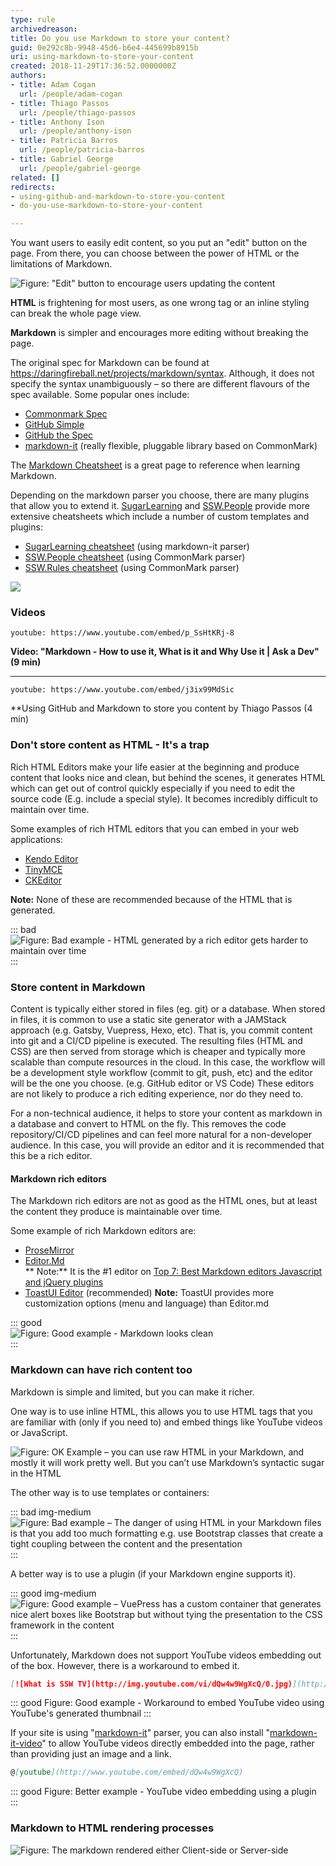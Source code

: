 ```yaml
---
type: rule
archivedreason: 
title: Do you use Markdown to store your content?
guid: 0e292c8b-9948-45d6-b6e4-445699b8915b
uri: using-markdown-to-store-your-content
created: 2018-11-29T17:36:52.0000000Z
authors:
- title: Adam Cogan
  url: /people/adam-cogan
- title: Thiago Passos
  url: /people/thiago-passos
- title: Anthony Ison
  url: /people/anthony-ison
- title: Patricia Barros
  url: /people/patricia-barros
- title: Gabriel George
  url: /people/gabriel-george
related: []
redirects:
- using-github-and-markdown-to-store-you-content
- do-you-use-markdown-to-store-your-content

---
```


You want users to easily edit content, so you put an "edit" button on the page. From there, you can choose between the power of HTML or the limitations of Markdown.

<!--endintro-->

![Figure: "Edit" button to encourage users updating the content](edit-button.jpg)  

**HTML** is frightening for most users, as one wrong tag or an inline styling can break the whole page view.

**Markdown** is simpler and encourages more editing without breaking the page.

The original spec for Markdown can be found at https://daringfireball.net/projects/markdown/syntax. Although, it does not specify the syntax unambiguously – so there are different flavours of the spec available. Some popular ones include:

* [Commonmark Spec](https://spec.commonmark.org/0.29/)
* [GitHub Simple](https://guides.github.com/features/mastering-markdown/)
* [GitHub the Spec](https://github.github.com/gfm/)
* [markdown-it](https://github.com/markdown-it/markdown-it) (really flexible, pluggable library based on CommonMark)


The [Markdown Cheatsheet](https://github.com/adam-p/markdown-here/wiki/Markdown-Cheatsheet) is a great page to reference when learning Markdown.

Depending on the markdown parser you choose, there are many plugins that allow you to extend it. [SugarLearning](https://sugarlearning.com/) and [SSW.People](/people) provide more extensive cheatsheets which include a number of custom templates and plugins:

* [SugarLearning cheatsheet](https://my.sugarlearning.com/SSW/items/13308/markdown-cheatsheet) (using markdown-it parser)
* [SSW.People cheatsheet](/people/sample) (using CommonMark parser)
* [SSW.Rules cheatsheet](https://github.com/SSWConsulting/SSW.Rules.Content/wiki/Using-Markdown) (using CommonMark parser)


![](markdown.jpg)  

### Videos

`youtube: https://www.youtube.com/embed/p_SsHtKRj-8`

**Video: "Markdown -  How to use it, What is it and Why Use it | Ask a Dev" (9 min)**

---

`youtube: https://www.youtube.com/embed/j3ix99MdSic`

**Using GitHub and Markdown to store you content by Thiago Passos (4 min)


### Don't store content as HTML - It's a trap 

Rich HTML Editors make your life easier at the beginning and produce content that looks nice and clean, but behind the scenes, it generates HTML which can get out of control quickly especially if you need to edit the source code (E.g. include a special style). It becomes incredibly difficult to maintain over time.

Some examples of rich HTML editors that you can embed in your web applications:

* [Kendo Editor](https://www.telerik.com/kendo-angular-ui/components/editor/)
* [TinyMCE](https://www.tiny.cloud/)
* [CKEditor](https://ckeditor.com/)


**Note:** None of these are recommended because of the HTML that is generated.

::: bad  
![Figure: Bad example - HTML generated by a rich editor gets harder to maintain over time](HTML-bad.jpg)  
:::

### Store content in Markdown

Content is typically either stored in files (eg. git) or a database. When stored in files, it is common to use a static site generator with a JAMStack approach (e.g. Gatsby, Vuepress, Hexo, etc). That is, you commit content into git and a CI/CD pipeline is executed. The resulting files (HTML and CSS) are then served from storage which is cheaper and typically more scalable than compute resources in the cloud. In this case, the workflow will be a development style workflow (commit to git, push, etc) and the editor will be the one you choose. (e.g. GitHub editor or VS Code) These editors are not likely to produce a rich editing experience, nor do they need to.

For a non-technical audience, it helps to store your content as markdown in a database and convert to HTML on the fly. This removes the code repository/CI/CD pipelines and can feel more natural for a non-developer audience. In this case, you will provide an editor and it is recommended that this be a rich editor.

#### Markdown rich editors

The Markdown rich editors are not as good as the HTML ones, but at least the content they produce is maintainable over time.

Some example of rich Markdown editors are:

* [ProseMirror](http://prosemirror.net/)
* [Editor.Md](https://pandao.github.io/editor.md/)  
   ** Note:** It is the #1 editor on [Top 7: Best Markdown editors Javascript and jQuery plugins](https://ourcodeworld.com/articles/read/359/top-7-best-markdown-editors-javascript-and-jquery-plugins)
* [ToastUI Editor](https://ui.toast.com/tui-editor/) (recommended)
   **Note:** ToastUI provides more customization options (menu and language) than Editor.md

::: good  
![Figure: Good example - Markdown looks clean](markdown-good.jpg)  
:::

### Markdown can have rich content too

Markdown is simple and limited, but you can make it richer.

One way is to use inline HTML, this allows you to use HTML tags that you are familiar with (only if you need to) and embed things like YouTube videos or JavaScript.

![Figure: OK Example – you can use raw HTML in your Markdown, and mostly it will work pretty well. But you can’t use Markdown’s syntactic sugar in the HTML](use-html-in-markdown.png)  

The other way is to use templates or containers:

::: bad img-medium
![Figure: Bad example – The danger of using HTML in your Markdown files is that you add too much formatting e.g. use Bootstrap classes that create a tight coupling between the content and the presentation](danger-html-and-markdown.png)  
:::

A better way is to use a plugin (if your Markdown engine supports it).

::: good img-medium
![Figure: Good example – VuePress has a custom container that generates nice alert boxes like Bootstrap but without tying the presentation to the CSS framework in the content](vuepress-custom-container.png)  
:::

Unfortunately, Markdown does not support YouTube videos embedding out of the box. However, there is a workaround to embed it.

``` markdown
[![What is SSW TV](http://img.youtube.com/vi/dQw4w9WgXcQ/0.jpg)](http://www.youtube.com/watch?v=dQw4w9WgXcQ)
```
::: good
Figure: Good example - Workaround to embed YouTube video using YouTube's generated thumbnail 
:::

If your site is using "[markdown-it](https://www.npmjs.com/package/markdown-it)" parser, you can also install "[markdown-it-video](https://www.npmjs.com/package/markdown-it-video)" to allow YouTube videos directly embedded into the page, rather than providing just an image and a link.

``` markdown
@[youtube](http://www.youtube.com/embed/dQw4w9WgXcQ)
```

::: good
Figure: Better example - YouTube video embedding using a plugin
:::

### Markdown to HTML rendering processes

![Figure: The markdown rendered either Client-side or Server-side](markdown-rendering.jpg)
